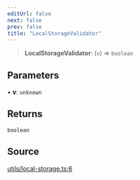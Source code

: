 ```yaml
---
editUrl: false
next: false
prev: false
title: "LocalStorageValidator"
---
```


> **LocalStorageValidator**: (`v`) => `boolean`

## Parameters

• **v**: `unknown`

## Returns

`boolean`

## Source

[utils/local-storage.ts:6](https://github.com/nodenogg-in/alpha-p2p/blob/a4d5eff/packages/statekit/src/utils/local-storage.ts#L6)
